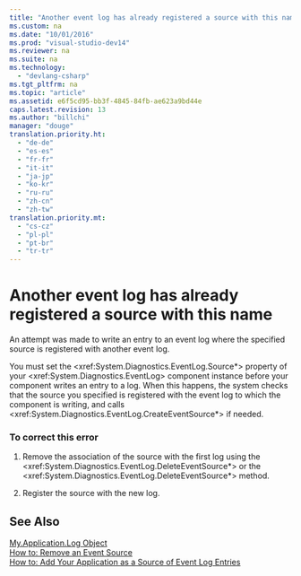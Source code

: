 ```yaml
---
title: "Another event log has already registered a source with this name"
ms.custom: na
ms.date: "10/01/2016"
ms.prod: "visual-studio-dev14"
ms.reviewer: na
ms.suite: na
ms.technology: 
  - "devlang-csharp"
ms.tgt_pltfrm: na
ms.topic: "article"
ms.assetid: e6f5cd95-bb3f-4845-84fb-ae623a9bd44e
caps.latest.revision: 13
ms.author: "billchi"
manager: "douge"
translation.priority.ht: 
  - "de-de"
  - "es-es"
  - "fr-fr"
  - "it-it"
  - "ja-jp"
  - "ko-kr"
  - "ru-ru"
  - "zh-cn"
  - "zh-tw"
translation.priority.mt: 
  - "cs-cz"
  - "pl-pl"
  - "pt-br"
  - "tr-tr"
---
```

# Another event log has already registered a source with this name
An attempt was made to write an entry to an event log where the specified source is registered with another event log.  
  
 You must set the \<xref:System.Diagnostics.EventLog.Source*> property of your \<xref:System.Diagnostics.EventLog> component instance before your component writes an entry to a log. When this happens, the system checks that the source you specified is registered with the event log to which the component is writing, and calls \<xref:System.Diagnostics.EventLog.CreateEventSource*> if needed.  
  
### To correct this error  
  
1.  Remove the association of the source with the first log using the \<xref:System.Diagnostics.EventLog.DeleteEventSource*> or the \<xref:System.Diagnostics.EventLog.DeleteEventSource*> method.  
  
2.  Register the source with the new log.  
  
## See Also  
 [My.Application.Log Object](../Topic/My.Application.Log%20Object.md)   
 [How to: Remove an Event Source](http://msdn.microsoft.com/bc66c900-4b8a-426a-b8e2-17031a20167e)   
 [How to: Add Your Application as a Source of Event Log Entries](http://msdn.microsoft.com/948ff920-a739-4e66-a191-ee951512d42c)